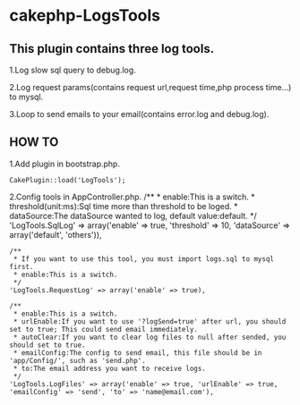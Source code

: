 cakephp-LogsTools
=================

This plugin contains three log tools.
-------

1.Log slow sql query to debug.log.

2.Log request params(contains request url,request time,php process time...) to mysql.

3.Loop to send emails to your email(contains error.log and debug.log).


HOW TO
------

1.Add plugin in bootstrap.php.

	CakePlugin::load('LogTools');

2.Config tools in AppController.php.
	/**
	 * enable:This is a switch.
	 * threshold(unit:ms):Sql time more than threshold to be loged.
	 * dataSource:The dataSource wanted to log, default value:default.
	 */	 
	'LogTools.SqlLog' => array('enable' => true, 'threshold' => 10, 'dataSource' => array('default', 'others')),
				
	/**
	 * If you want to use this tool, you must import logs.sql to mysql first.
	 * enable:This is a switch.	 
	 */	 
	'LogTools.RequestLog' => array('enable' => true),
				
	/**
	 * enable:This is a switch.
	 * urlEnable:If you want to use '?logSend=true' after url, you should set to true; This could send email immediately.
	 * autoClear:If you want to clear log files to null after sended, you should set to true.
	 * emailConfig:The config to send email, this file should be in 'app/Config/', such as 'send.php'.
	 * to:The email address you want to receive logs.	 
	 */	 
	'LogTools.LogFiles' => array('enable' => true, 'urlEnable' => true, 'emailConfig' => 'send', 'to' => 'name@email.com'),